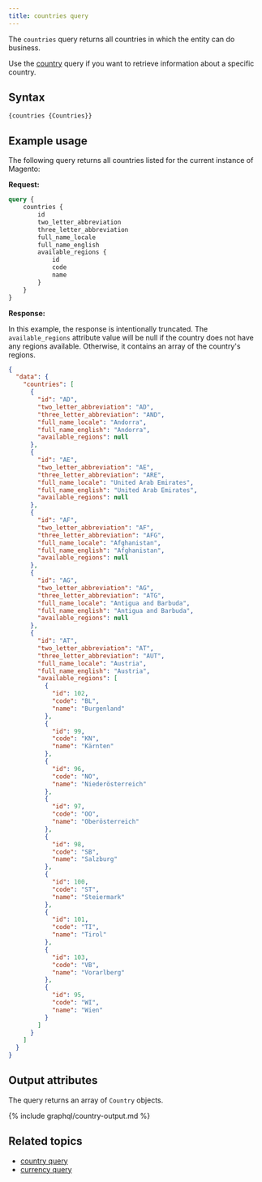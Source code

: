 ```yaml
---
title: countries query
---
```


The `countries` query returns all countries in which the entity can do business.

Use the [country]({{page.baseurl}}/graphql/queries/directory-country.html) query if you want to retrieve information about a specific country.

## Syntax

`{countries {Countries}}`

## Example usage

The following query returns all countries listed for the current instance of Magento:

**Request:**

```graphql
query {
    countries {
        id
        two_letter_abbreviation
        three_letter_abbreviation
        full_name_locale
        full_name_english
        available_regions {
            id
            code
            name
        }
    }
}
```

**Response:**

In this example, the response is intentionally truncated. The `available_regions` attribute value will be null if the country does not have any regions available. Otherwise, it contains an array of the country's regions.

```json
{
  "data": {
    "countries": [
      {
        "id": "AD",
        "two_letter_abbreviation": "AD",
        "three_letter_abbreviation": "AND",
        "full_name_locale": "Andorra",
        "full_name_english": "Andorra",
        "available_regions": null
      },
      {
        "id": "AE",
        "two_letter_abbreviation": "AE",
        "three_letter_abbreviation": "ARE",
        "full_name_locale": "United Arab Emirates",
        "full_name_english": "United Arab Emirates",
        "available_regions": null
      },
      {
        "id": "AF",
        "two_letter_abbreviation": "AF",
        "three_letter_abbreviation": "AFG",
        "full_name_locale": "Afghanistan",
        "full_name_english": "Afghanistan",
        "available_regions": null
      },
      {
        "id": "AG",
        "two_letter_abbreviation": "AG",
        "three_letter_abbreviation": "ATG",
        "full_name_locale": "Antigua and Barbuda",
        "full_name_english": "Antigua and Barbuda",
        "available_regions": null
      },
      {
        "id": "AT",
        "two_letter_abbreviation": "AT",
        "three_letter_abbreviation": "AUT",
        "full_name_locale": "Austria",
        "full_name_english": "Austria",
        "available_regions": [
          {
            "id": 102,
            "code": "BL",
            "name": "Burgenland"
          },
          {
            "id": 99,
            "code": "KN",
            "name": "Kärnten"
          },
          {
            "id": 96,
            "code": "NO",
            "name": "Niederösterreich"
          },
          {
            "id": 97,
            "code": "OO",
            "name": "Oberösterreich"
          },
          {
            "id": 98,
            "code": "SB",
            "name": "Salzburg"
          },
          {
            "id": 100,
            "code": "ST",
            "name": "Steiermark"
          },
          {
            "id": 101,
            "code": "TI",
            "name": "Tirol"
          },
          {
            "id": 103,
            "code": "VB",
            "name": "Vorarlberg"
          },
          {
            "id": 95,
            "code": "WI",
            "name": "Wien"
          }
        ]
      }
    ]
  }
}
```

## Output attributes

The query returns an array of `Country` objects.

{% include graphql/country-output.md %}

## Related topics

*  [country query]({{page.baseurl}}/graphql/queries/directory-country.html)
*  [currency query]({{page.baseurl}}/graphql/queries/directory-currency.html)
